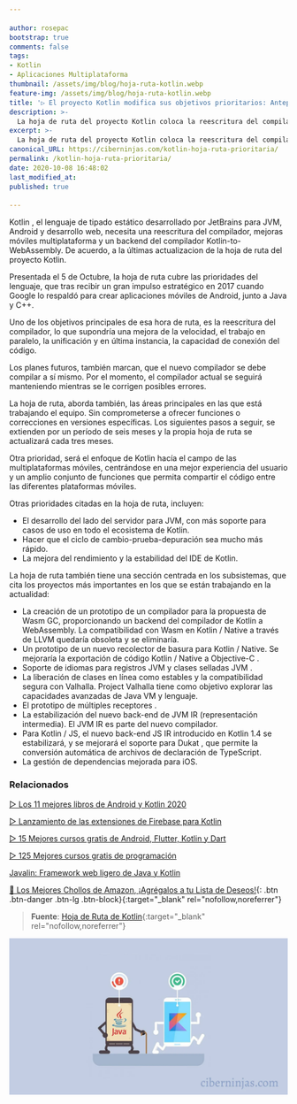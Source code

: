 ```yaml
---

author: rosepac
bootstrap: true
comments: false
tags:
- Kotlin
- Aplicaciones Multiplataforma
thumbnail: /assets/img/blog/hoja-ruta-kotlin.webp
feature-img: /assets/img/blog/hoja-ruta-kotlin.webp
title: '▷ El proyecto Kotlin modifica sus objetivos prioritarios: Anteponiendo ahora, la implementación de un nuevo compilador y la inserción de WebAssembly'
description: >-
  La hoja de ruta del proyecto Kotlin coloca la reescritura del compilador, el desarrollo móvil multiplataforma y la implementación de WebAssembly como objetivos prioritarios.
excerpt: >-
  La hoja de ruta del proyecto Kotlin coloca la reescritura del compilador, el desarrollo móvil multiplataforma y la implementación de WebAssembly como objetivos prioritarios.
canonical_URL: https://ciberninjas.com/kotlin-hoja-ruta-prioritaria/
permalink: /kotlin-hoja-ruta-prioritaria/
date: 2020-10-08 16:48:02
last_modified_at: 
published: true

---
```


Kotlin , el lenguaje de tipado estático desarrollado por JetBrains para JVM, Android y desarrollo web, necesita una reescritura del compilador, mejoras móviles multiplataforma y un backend del compilador Kotlin-to-WebAssembly. De acuerdo, a la últimas actualizacion de la hoja de ruta del proyecto Kotlin.

Presentada el 5 de Octubre, la hoja de ruta cubre las prioridades del lenguaje, que tras recibir un gran impulso estratégico en 2017 cuando Google lo respaldó para crear aplicaciones móviles de Android, junto a Java y C++.

Uno de los objetivos principales de esa hora de ruta, es la reescritura del compilador, lo que supondría una mejora de la velocidad, el trabajo en paralelo, la unificación y en última instancia, la capacidad de conexión del código.

Los planes futuros, también marcan, que el nuevo compilador se debe compilar a sí mismo. Por el momento, el compilador actual se seguirá manteniendo mientras se le corrigen posibles errores.

La hoja de ruta, aborda también, las áreas principales en las que está trabajando el equipo. Sin comprometerse a ofrecer funciones o correcciones en versiones específicas. Los siguientes pasos a seguir, se extienden por un período de seis meses y la propia hoja de ruta se actualizará cada tres meses.

Otra prioridad, será el enfoque de Kotlin hacía el campo de las multiplataformas móviles, centrándose en una mejor experiencia del usuario y un amplio conjunto de funciones que permita compartir el código entre las diferentes plataformas móviles.

Otras prioridades citadas en la hoja de ruta, incluyen:

- El desarrollo del lado del servidor para JVM, con más soporte para casos de uso en todo el ecosistema de Kotlin.
- Hacer que el ciclo de cambio-prueba-depuración sea mucho más rápido.
- La mejora del rendimiento y la estabilidad del IDE de Kotlin.

La hoja de ruta también tiene una sección centrada en los subsistemas, que cita los proyectos más importantes en los que se están trabajando en la actualidad:

- La creación de un prototipo de un compilador para la propuesta de Wasm GC, proporcionando un backend del compilador de Kotlin a WebAssembly. La compatibilidad con Wasm en Kotlin / Native a través de LLVM quedaría obsoleta y se eliminaría.
- Un prototipo de un nuevo recolector de basura para Kotlin / Native. Se mejoraría la exportación de código Kotlin / Native a Objective-C .
- Soporte de idiomas para registros JVM y clases selladas JVM .
- La liberación de clases en línea como estables y la compatibilidad segura con Valhalla. Project Valhalla tiene como objetivo explorar las capacidades avanzadas de Java VM y lenguaje.
- El prototipo de múltiples receptores .
- La estabilización del nuevo back-end de JVM IR (representación intermedia). El JVM IR es parte del nuevo compilador.
- Para Kotlin / JS, el nuevo back-end JS IR introducido en Kotlin 1.4 se estabilizará, y se mejorará el soporte para Dukat , que permite la conversión automática de archivos de declaración de TypeScript.
- La gestión de dependencias mejorada para iOS.

### **Relacionados** <!-- omit in toc -->

[▷ Los 11 mejores libros de Android y Kotlin 2020](https://ciberninjas.com/mejores-libros-android-kotlin/)

[▷ Lanzamiento de las extensiones de Firebase para Kotlin](https://ciberninjas.com/firebase-extensiones-kotlin/)

[▷ 15 Mejores cursos gratis de Android, Flutter, Kotlin y Dart](https://ciberninjas.com/cursos-android/)

[▷ 125 Mejores cursos gratis de programación](https://ciberninjas.com/cursos-programacion/)

[Javalin: Framework web ligero de Java y Kotlin](https://ciberninjas.com/javalin-framework/)

[🛒 Los Mejores Chollos de Amazon, ¡Agrégalos a tu Lista de Deseos!](/amazon/ "Los Mejores Chollos de Amazon, Ofertas Flash, Black Monday y Amazon Prime Day"){: .btn .btn-danger .btn-lg .btn-block}{:target="_blank" rel="nofollow,noreferrer"}

> **Fuente**: [Hoja de Ruta de Kotlin](https://kotlinlang.org/roadmap.html){:target="_blank" rel="nofollow,noreferrer"}

![El proyecto Kotlin modifica sus objetivos prioritarios: Anteponiendo ahora, la implementación de un nuevo compilador y la inserción de WebAssembly](/assets/img/blog/hoja-ruta-kotlin.webp "El proyecto Kotlin modifica sus objetivos prioritarios: Anteponiendo ahora, la implementación de un nuevo compilador y la inserción de WebAssembly")